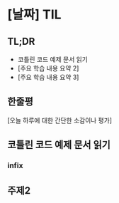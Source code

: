 # [날짜] TIL

## TL;DR

- 코틀린 코드 예제 문서 읽기
- [주요 학습 내용 요약 2]
- [주요 학습 내용 요약 3]

## 한줄평

[오늘 하루에 대한 간단한 소감이나 평가]

## 코틀린 코드 예제 문서 읽기

### infix

## 주제2
